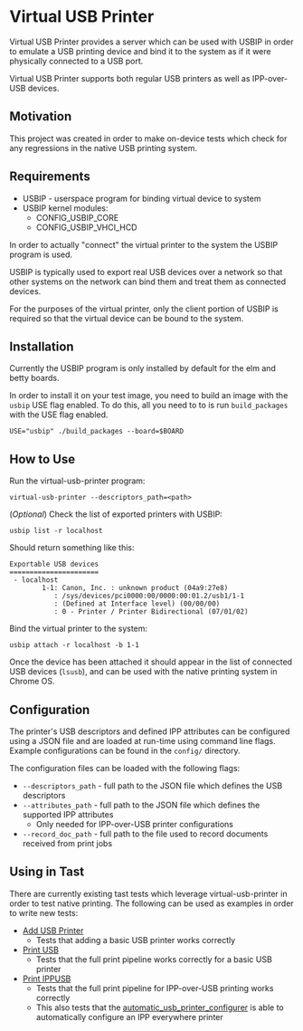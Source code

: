 # Virtual USB Printer

Virtual USB Printer provides a server which can be used with USBIP in order to
emulate a USB printing device and bind it to the system as if it were physically
connected to a USB port.

Virtual USB Printer supports both regular USB printers as well as IPP-over-USB
devices.

## Motivation

This project was created in order to make on-device tests which check for any
regressions in the native USB printing system.

## Requirements

+ USBIP - userspace program for binding virtual device to system
+ USBIP kernel modules:
  + CONFIG\_USBIP\_CORE
  + CONFIG\_USBIP\_VHCI\_HCD

In order to actually "connect" the virtual printer to the system the USBIP
program is used.

USBIP is typically used to export real USB devices over a network so that other
systems on the network can bind them and treat them as connected devices.

For the purposes of the virtual printer, only the client portion of USBIP is
required so that the virtual device can be bound to the system.

## Installation

Currently the USBIP program is only installed by default for the elm and betty
boards.

In order to install it on your test image, you need to build an image with the
`usbip` USE flag enabled. To do this, all you need to to is run `build_packages`
with the USE flag enabled.

```
USE="usbip" ./build_packages --board=$BOARD
```

## How to Use

Run the virtual-usb-printer program:

```
virtual-usb-printer --descriptors_path=<path>
```

(*Optional*) Check the list of exported printers with USBIP:

```
usbip list -r localhost
```

Should return something like this:

```
Exportable USB devices
======================
 - localhost
        1-1: Canon, Inc. : unknown product (04a9:27e8)
           : /sys/devices/pci0000:00/0000:00:01.2/usb1/1-1
           : (Defined at Interface level) (00/00/00)
           : 0 - Printer / Printer Bidirectional (07/01/02)
```

Bind the virtual printer to the system:

```
usbip attach -r localhost -b 1-1
```

Once the device has been attached it should appear in the list of connected USB
devices (`lsusb`), and can be used with the native printing system in Chrome OS.

## Configuration

The printer's USB descriptors and defined IPP attributes can be configured using
a JSON file and are loaded at run-time using command line flags. Example
configurations can be found in the `config/` directory.

The configuration files can be loaded with the following flags:

+ `--descriptors_path` - full path to the JSON file which defines the USB
  descriptors
+ `--attributes_path` - full path to the JSON file which defines the supported
  IPP attributes
  + Only needed for IPP-over-USB printer configurations
+ `--record_doc_path` - full path to the file used to record documents received
  from print jobs

## Using in Tast

There are currently existing tast tests which leverage virtual-usb-printer in order to test native printing. The following can be used as examples in order to write new tests:

+ [Add USB Printer](https://cs.corp.google.com/chromeos_public/src/platform/tast-tests/src/chromiumos/tast/local/bundles/cros/printer/add_usb_printer.go)
  + Tests that adding a basic USB printer works correctly
+ [Print USB](https://cs.corp.google.com/chromeos_public/src/platform/tast-tests/src/chromiumos/tast/local/bundles/cros/printer/add_usb_printer.go)
  + Tests that the full print pipeline works correctly for a basic USB printer
+ [Print IPPUSB](https://cs.corp.google.com/chromeos_public/src/platform/tast-tests/src/chromiumos/tast/local/bundles/cros/printer/print_ippusb.go)
  + Tests that the full print pipeline for IPP-over-USB printing works correctly
  + This also tests that the [automatic_usb_printer_configurer](https://codesearch.chromium.org/chromium/src/chrome/browser/chromeos/printing/automatic_usb_printer_configurer.h) is able to automatically configure an IPP everywhere printer
